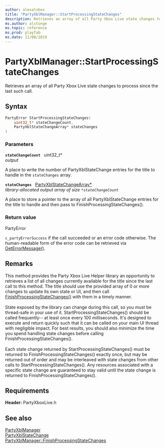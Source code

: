 ```yaml
---
author: alexatxbox
title: "PartyXblManager::StartProcessingStateChanges"
description: Retrieves an array of all Party Xbox Live state changes to process since the last such call.
ms.author: alstonge
ms.topic: reference
ms.prod: playfab
ms.date: 11/08/2019
---
```


# PartyXblManager::StartProcessingStateChanges  

Retrieves an array of all Party Xbox Live state changes to process since the last such call.  

## Syntax  
  
```cpp
PartyError StartProcessingStateChanges(  
    uint32_t* stateChangeCount,  
    PartyXblStateChangeArray* stateChanges  
)  
```  
  
### Parameters  
  
**`stateChangeCount`** &nbsp; uint32_t*  
*output*  
  
A place to write the number of PartyXblStateChange entries for the title to handle in the `stateChanges` array.  
  
**`stateChanges`** &nbsp; [PartyXblStateChangeArray*](../../../../../networking/xblreference/xbltypedefs.md)  
*library-allocated output array of size `*stateChangeCount`*  
  
A place to store a pointer to the array of all PartyXblStateChange entries for the title to handle and then pass to FinishProcessingStateChanges().  
  
  
### Return value  
PartyError
  
```c_partyErrorSuccess``` if the call succeeded or an error code otherwise. The human-readable form of the error code can be retrieved via [GetErrorMessage()](partyxblmanager_geterrormessage.md).
  
## Remarks  
  
This method provides the Party Xbox Live Helper library an opportunity to retrieves a list of all changes currently available for the title since the last call to this method. The title should use the provided array of 0 or more changes to update its own state or UI, and then call [FinishProcessingStateChanges()](partyxblmanager_finishprocessingstatechanges.md) with them in a timely manner. <br /><br /> State exposed by the library can change during this call, so you must be thread-safe in your use of it. StartProcessingStateChanges() should be called frequently-- at least once every 100 milliseconds. It's designed to execute and return quickly such that it can be called on your main UI thread with negligible impact. For best results, you should also minimize the time you spend handling state changes before calling FinishProcessingStateChanges().   <br /><br /> Each state change returned by StartProcessingStateChanges() must be returned to FinishProcessingStateChanges() exactly once, but may be returned out of order and may be interleaved with state changes from other calls to StartProcessingStateChanges(). Any resources associated with a specific state change are guaranteed to stay valid until the state change is returned to FinishProcessingStateChanges().
  
## Requirements  
  
**Header:** PartyXboxLive.h
  
## See also  
[PartyXblManager](../partyxblmanager.md)  
[PartyXblStateChange](../../../structs/partyxblstatechange.md)  
[PartyXblManager::FinishProcessingStateChanges](partyxblmanager_finishprocessingstatechanges.md)
  
  
